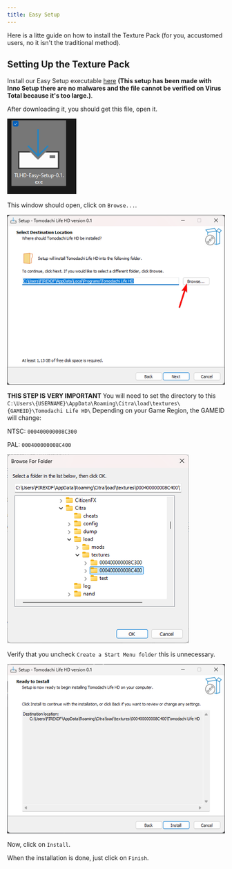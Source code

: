 ```yaml
---
title: Easy Setup
---
```


Here is a litte guide on how to install the Texture Pack (for you, accustomed users, no it isn't the traditional method).

## Setting Up the Texture Pack

Install our Easy Setup executable [here](https://github.com/Golden-Saiyans/TLHD-Easy-Setup/releases/download/0.X/TLHD-Easy-Setup-0.1.exe) **(This setup has been made with Inno Setup there are no malwares and the file cannot be verified on Virus Total because it's too large.)**.

After downloading it, you should get this file, open it.

![1](https://raw.githubusercontent.com/FIREXDF/TLHD-Docs/main/src/assets/easysetup/1.png)

This window should open, click on `Browse...`.

![2](https://raw.githubusercontent.com/FIREXDF/TLHD-Docs/main/src/assets/easysetup/2.png)

**THIS STEP IS VERY IMPORTANT** You will need to set the directory to this `C:\Users\{USERNAME}\AppData\Roaming\Citra\load\textures\{GAMEID}\Tomodachi Life HD\`
Depending on your Game Region, the GAMEID will change:

NTSC: `000400000008C300`

PAL: `000400000008C400`

![3](https://raw.githubusercontent.com/FIREXDF/TLHD-Docs/main/src/assets/easysetup/3.png)

Verify that you uncheck `Create a Start Menu folder` this is unnecessary.

![4](https://raw.githubusercontent.com/FIREXDF/TLHD-Docs/main/src/assets/easysetup/4.png)

Now, click on `Install`.

When the installation is done, just click on `Finish`.
